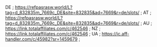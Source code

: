 DE ; https://refpasrasw.world/L?tag=d_832835m_7669c_DE&site=832835&ad=7669&r=de/slots/ ;
AT ; https://refpasrasw.world/L?tag=d_832835m_7669c_DE&site=832835&ad=7669&r=de/slots/ ;
AU ; https://link.totalaffiliates.com/c/462546 ; 
NZ ; https://link.totalaffiliates.com/c/462546 ;
UA ; https://ic.aff-handler.com/c/45982?sr=1459679 ;
